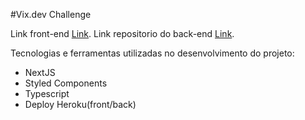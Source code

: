 #Vix.dev Challenge

Link front-end [Link](https://vixdev.herokuapp.com/dashboard).
Link repositorio do back-end [Link](https://vixdev.herokuapp.com/dashboard).

Tecnologias e ferramentas utilizadas no desenvolvimento do projeto:

- NextJS
- Styled Components
- Typescript
- Deploy Heroku(front/back)